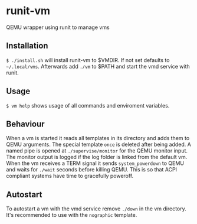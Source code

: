 # runit-vm
QEMU wrapper using runit to manage vms
## Installation
`$ ./install.sh` will install runit-vm to $VMDIR. If not set defaults to `~/.local/vms`.
Afterwards add `./vm` to $PATH and start the vmd service with runit.
## Usage
`$ vm help` shows usage of all commands and enviroment variables.
## Behaviour
When a vm is started it reads all templates in its directory and adds them to QEMU arguments.
The special template `once` is deleted after being added.
A named pipe is opened at `./supervise/monitor` for the QEMU monitor input.
The monitor output is logged if the log folder is linked from the default vm.
When the vm receives a TERM signal it sends `system_powerdown` to QEMU and waits for `./wait` seconds before killing QEMU.
This is so that ACPI compliant systems have time to gracefully poweroff.
## Autostart
To autostart a vm with the vmd service remove `./down` in the vm directory.
It's recommended to use with the `nographic` template.
